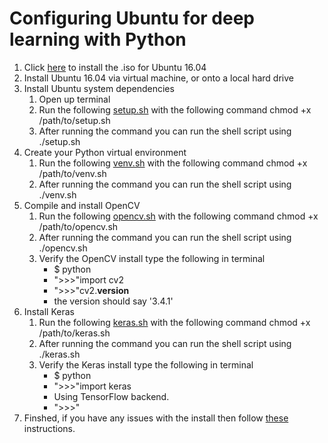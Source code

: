 # Configuring Ubuntu for deep learning with Python
1. Click [here](http://releases.ubuntu.com/16.04/ubuntu-16.04.4-desktop-amd64.iso) to install the .iso for Ubuntu 16.04
2. Install Ubuntu 16.04 via virtual machine, or onto a local hard drive
3. Install Ubuntu system dependencies
	1. Open up terminal
	2. Run the following [setup.sh](setup.sh) with the following command chmod +x /path/to/setup.sh
	3. After running the command you can run the shell script using ./setup.sh
4. Create your Python virtual environment
	1. Run the following [venv.sh](venv.sh) with the following command chmod +x /path/to/venv.sh
	2. After running the command you can run the shell script using ./venv.sh
5. Compile and install OpenCV
	1. Run the following [opencv.sh](opencv.sh) with the following command chmod +x /path/to/opencv.sh
	2. After running the command you can run the shell script using ./opencv.sh
	3. Verify the OpenCV install type the following in terminal
		* $ python
		* ">>>"import cv2
		* ">>>"cv2.__version__
		* the version should say '3.4.1'
6. Install Keras
	1. Run the following [keras.sh](keras.sh) with the following command chmod +x /path/to/keras.sh
	2. After running the command you can run the shell script using ./keras.sh
	3. Verify the Keras install type the following in terminal
		* $ python
		* ">>>"import keras
		* Using TensorFlow backend.
		* ">>>"
7. Finshed, if you have any issues with the install then follow [these](https://www.pyimagesearch.com/2017/09/25/configuring-ubuntu-for-deep-learning-with-python/) instructions.
